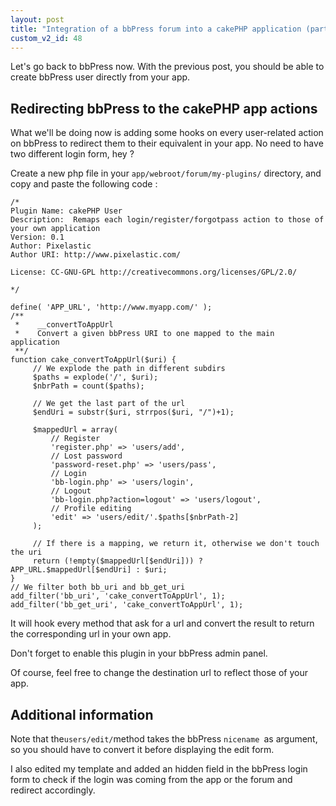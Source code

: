 ```yaml
---
layout: post
title: "Integration of a bbPress forum into a cakePHP application (part 3)"
custom_v2_id: 48
---
```


Let's go back to bbPress now. With the previous post, you should be able to
create bbPress user directly from your app.

## Redirecting bbPress to the cakePHP app actions

What we'll be doing now is adding some hooks on every user-related action on
bbPress to redirect them to their equivalent in your app. No need to have two
different login form, hey ?

Create a new php file in your `app/webroot/forum/my-plugins/` directory, and
copy and paste the following code :

    
    /*  
    Plugin Name: cakePHP User  
    Description:  Remaps each login/register/forgotpass action to those of your own application  
    Version: 0.1  
    Author: Pixelastic  
    Author URI: http://www.pixelastic.com/  
      
    License: CC-GNU-GPL http://creativecommons.org/licenses/GPL/2.0/  
      
    */  
      
    define( 'APP_URL', 'http://www.myapp.com/' );  
    /**  
     *    __convertToAppUrl  
     *    Convert a given bbPress URI to one mapped to the main application  
     **/  
    function cake_convertToAppUrl($uri) {  
    	 // We explode the path in different subdirs  
    	 $paths = explode('/', $uri);  
    	 $nbrPath = count($paths);  
      
    	 // We get the last part of the url  
    	 $endUri = substr($uri, strrpos($uri, "/")+1);  
      
    	 $mappedUrl = array(  
    		 // Register  
    		 'register.php' => 'users/add',  
    		 // Lost password  
    		 'password-reset.php' => 'users/pass',  
    		 // Login  
    		 'bb-login.php' => 'users/login',  
    		 // Logout  
    		 'bb-login.php?action=logout' => 'users/logout',  
    		 // Profile editing  
    		 'edit' => 'users/edit/'.$paths[$nbrPath-2]  
    	 );  
      
    	 // If there is a mapping, we return it, otherwise we don't touch the uri  
    	 return (!empty($mappedUrl[$endUri])) ? APP_URL.$mappedUrl[$endUri] : $uri;  
    }  
    // We filter both bb_uri and bb_get_uri  
    add_filter('bb_uri', 'cake_convertToAppUrl', 1);  
    add_filter('bb_get_uri', 'cake_convertToAppUrl', 1);

It will hook every method that ask for a url and convert the result to return
the corresponding url in your own app.

Don't forget to enable this plugin in your bbPress admin panel.

Of course, feel free to change the destination url to reflect those of your
app.

## Additional information

Note that the` users/edit/ `method takes the bbPress `nicename `as argument,
so you should have to convert it before displaying the edit form.

I also edited my template and added an hidden field in the bbPress login form
to check if the login was coming from the app or the forum and redirect
accordingly.

